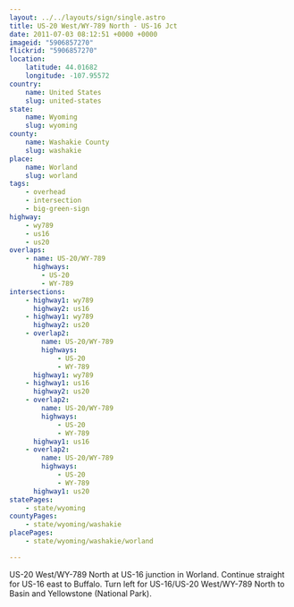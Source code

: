 ```yaml
---
layout: ../../layouts/sign/single.astro
title: US-20 West/WY-789 North - US-16 Jct
date: 2011-07-03 08:12:51 +0000 +0000
imageid: "5906857270"
flickrid: "5906857270"
location:
    latitude: 44.01682
    longitude: -107.95572
country:
    name: United States
    slug: united-states
state:
    name: Wyoming
    slug: wyoming
county:
    name: Washakie County
    slug: washakie
place:
    name: Worland
    slug: worland
tags:
    - overhead
    - intersection
    - big-green-sign
highway:
    - wy789
    - us16
    - us20
overlaps:
    - name: US-20/WY-789
      highways:
        - US-20
        - WY-789
intersections:
    - highway1: wy789
      highway2: us16
    - highway1: wy789
      highway2: us20
    - overlap2:
        name: US-20/WY-789
        highways:
            - US-20
            - WY-789
      highway1: wy789
    - highway1: us16
      highway2: us20
    - overlap2:
        name: US-20/WY-789
        highways:
            - US-20
            - WY-789
      highway1: us16
    - overlap2:
        name: US-20/WY-789
        highways:
            - US-20
            - WY-789
      highway1: us20
statePages:
    - state/wyoming
countyPages:
    - state/wyoming/washakie
placePages:
    - state/wyoming/washakie/worland

---
```

US-20 West/WY-789 North at US-16 junction in Worland.  Continue straight for US-16 east to Buffalo.  Turn left for US-16/US-20 West/WY-789 North to Basin and Yellowstone (National Park).